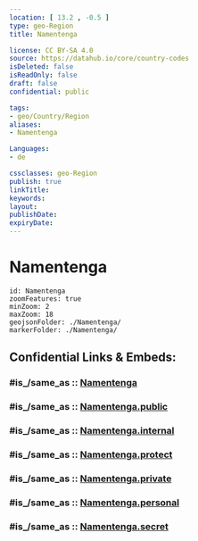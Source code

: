 ```yaml
---
location: [ 13.2 , -0.5 ] 
type: geo-Region
title: Namentenga

license: CC BY-SA 4.0
source: https://datahub.io/core/country-codes
isDeleted: false
isReadOnly: false
draft: false
confidential: public

tags:
- geo/Country/Region
aliases:
- Namentenga

Languages:
- de

cssclasses: geo-Region
publish: true
linkTitle: 
keywords: 
layout: 
publishDate: 
expiryDate: 
---
```


# Namentenga

```leaflet
id: Namentenga
zoomFeatures: true 
minZoom: 2 
maxZoom: 18
geojsonFolder: ./Namentenga/
markerFolder: ./Namentenga/
```


## Confidential Links & Embeds: 

### #is_/same_as :: [Namentenga](/_Standards/Earth/Continent/Africa/Africa~West/Burkina_Faso/Regions~Burkina_Faso/Centre-Nord/counties~Centre-Nord/Namentenga.md) 

### #is_/same_as :: [Namentenga.public](/_public/Earth/Continent/Africa/Africa~West/Burkina_Faso/Regions~Burkina_Faso/Centre-Nord/counties~Centre-Nord/Namentenga.public.md) 

### #is_/same_as :: [Namentenga.internal](/_internal/Earth/Continent/Africa/Africa~West/Burkina_Faso/Regions~Burkina_Faso/Centre-Nord/counties~Centre-Nord/Namentenga.internal.md) 

### #is_/same_as :: [Namentenga.protect](/_protect/Earth/Continent/Africa/Africa~West/Burkina_Faso/Regions~Burkina_Faso/Centre-Nord/counties~Centre-Nord/Namentenga.protect.md) 

### #is_/same_as :: [Namentenga.private](/_private/Earth/Continent/Africa/Africa~West/Burkina_Faso/Regions~Burkina_Faso/Centre-Nord/counties~Centre-Nord/Namentenga.private.md) 

### #is_/same_as :: [Namentenga.personal](/_personal/Earth/Continent/Africa/Africa~West/Burkina_Faso/Regions~Burkina_Faso/Centre-Nord/counties~Centre-Nord/Namentenga.personal.md) 

### #is_/same_as :: [Namentenga.secret](/_secret/Earth/Continent/Africa/Africa~West/Burkina_Faso/Regions~Burkina_Faso/Centre-Nord/counties~Centre-Nord/Namentenga.secret.md)

